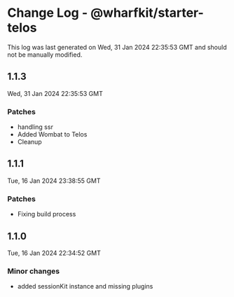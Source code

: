 # Change Log - @wharfkit/starter-telos

This log was last generated on Wed, 31 Jan 2024 22:35:53 GMT and should not be manually modified.

## 1.1.3
Wed, 31 Jan 2024 22:35:53 GMT

### Patches

- handling ssr
- Added Wombat to Telos
- Cleanup

## 1.1.1
Tue, 16 Jan 2024 23:38:55 GMT

### Patches

- Fixing build process

## 1.1.0
Tue, 16 Jan 2024 22:34:52 GMT

### Minor changes

- added sessionKit instance and missing plugins

